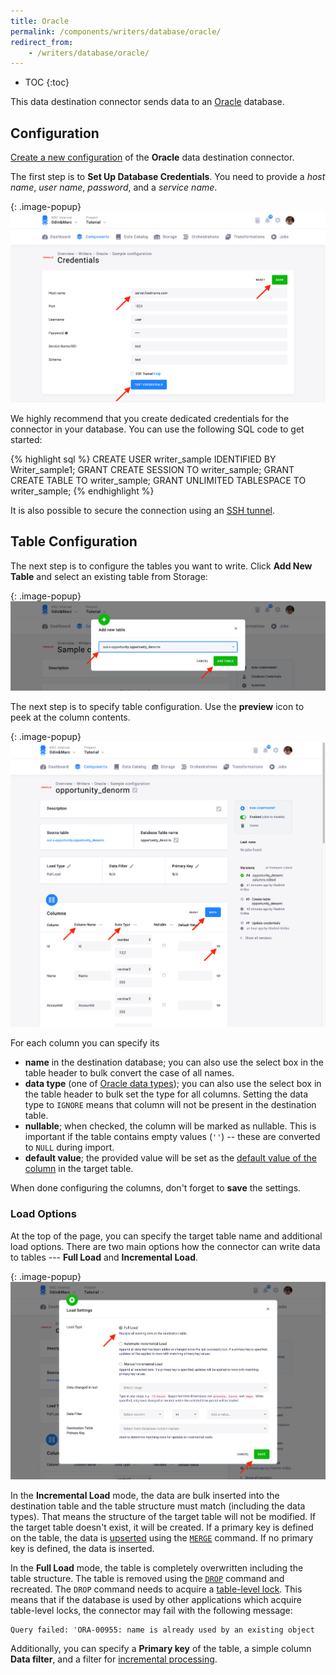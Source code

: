 ```yaml
---
title: Oracle
permalink: /components/writers/database/oracle/
redirect_from:
    - /writers/database/oracle/
---
```


* TOC
{:toc}

This data destination connector sends data to an [Oracle](https://www.oracle.com/database/) database.

## Configuration
[Create a new configuration](/components/#creating-component-configuration) of the **Oracle** data destination connector.

The first step is to **Set Up Database Credentials**.
You need to provide a *host name*, *user name*, *password*, and a *service name*.

{: .image-popup}
![Screenshot - Credentials](/components/writers/database/oracle/oracle-2.png)

We highly recommend that you create dedicated credentials for the connector in your database. You can use the following SQL code to get started:

{% highlight sql %}
CREATE USER writer_sample IDENTIFIED BY Writer_sample1;
GRANT CREATE SESSION TO writer_sample;
GRANT CREATE TABLE TO writer_sample;
GRANT UNLIMITED TABLESPACE TO writer_sample;
{% endhighlight %}

It is also possible to secure the connection using an [SSH tunnel](/components/extractors/database/#connecting-to-database).

## Table Configuration
The next step is to configure the tables you want to write. Click **Add New Table** and select an existing table from Storage:

{: .image-popup}
![Screenshot - Select Table](/components/writers/database/oracle/oracle-3.png)

The next step is to specify table configuration. Use the **preview** icon to peek at the column contents.

{: .image-popup}
![Screenshot - Table Columns](/components/writers/database/oracle/oracle-5.png)

For each column you can specify its

- **name** in the destination database; you can also use the select box in the table header to bulk convert the case of all names.
- **data type** (one of [Oracle data types](https://docs.oracle.com/cd/B28359_01/server.111/b28318/datatype.htm#CNCPT213)); you can also use the select box in the table header to bulk set the type for all columns. Setting the data type to `IGNORE` means that column will not be present in the destination table.
- **nullable**; when checked, the column will be marked as nullable. This is important if the table contains empty values (`''`) -- these are converted to `NULL` during import.
- **default value**; the provided value will be set as the [default value of the column](https://docs.oracle.com/cd/B28359_01/server.111/b28310/tables003.htm#ADMIN11633) in the target table.

When done configuring the columns, don't forget to **save** the settings.

### Load Options
At the top of the page, you can specify the target table name and additional load options. There are two main options how the connector
can write data to tables --- **Full Load** and **Incremental Load**.

{: .image-popup}
![Screenshot - Table Options](/components/writers/database/oracle/oracle-6.png)

In the **Incremental Load** mode, the data are bulk inserted into
the destination table and the table structure must match (including the data types). That means the structure of the target table
will not be modified. If the target table doesn't exist, it will be created. If a primary key is defined on the table, the
data is [upserted](https://en.wikipedia.org/wiki/Merge_(SQL)) using the
[`MERGE`](https://docs.oracle.com/cd/B28359_01/server.111/b28286/statements_9016.htm#SQLRF01606) command. If no primary key is defined, the data is inserted.

In the **Full Load** mode, the table is completely overwritten including the table structure. The table is removed
using the [`DROP`](https://docs.oracle.com/cd/B19306_01/server.102/b14200/statements_9003.htm) command and recreated. The
`DROP` command needs to acquire a [table-level lock](https://docs.oracle.com/cd/B19306_01/server.102/b14200/statements_9015.htm).
This means that if the database is used by other applications which acquire table-level locks, the connector may
fail with the following message:

    Query failed: 'ORA-00955: name is already used by an existing object

Additionally, you can specify a **Primary key** of the table, a simple column **Data filter**, and a filter for
[incremental processing](/storage/tables/#incremental-processing).
